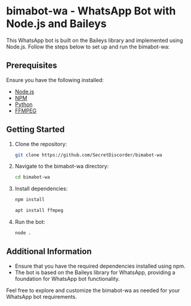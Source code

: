 # bimabot-wa - WhatsApp Bot with Node.js and Baileys

This WhatsApp bot is built on the Baileys library and implemented using Node.js. Follow the steps below to set up and run the bimabot-wa:

## Prerequisites
Ensure you have the following installed:
- [Node.js](https://nodejs.org/)
- [NPM](https://www.npmjs.com/get-npm)
- [Python](https://www.python.org/)
- [FFMPEG](https://ffmpeg.org/download.html)
## Getting Started
1. Clone the repository:
   ```bash
   git clone https://github.com/SecretDiscorder/bimabot-wa
   ```

2. Navigate to the bimabot-wa directory:
   ```bash
   cd bimabot-wa
   ```

3. Install dependencies:
   ```bash
   npm install

   apt install ffmpeg
   ```

4. Run the bot:
   ```bash
   node .
   ```

## Additional Information
- Ensure that you have the required dependencies installed using npm.
- The bot is based on the Baileys library for WhatsApp, providing a foundation for WhatsApp bot functionality.

Feel free to explore and customize the bimabot-wa as needed for your WhatsApp bot requirements.
